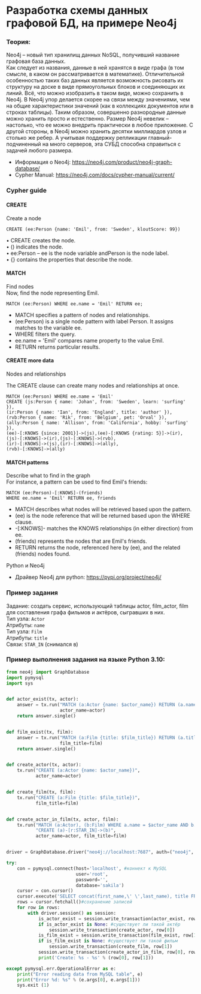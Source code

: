# Разработка схемы данных графовой БД, на примере Neo4j

### Теория:
Neo4j – новый тип хранилищ данных NoSQL, получивший название графовая база данных.  
Как следует из названия, данные в ней хранятся в виде графа (в том смысле, в каком он рассматривается в математике). Отличительной особенностью таких баз данных является возможность рисовать их структуру на доске в виде прямоугольных блоков и соединяющих их линий. Всё, что можно изобразить в таком виде, можно сохранить в Neo4j. В Neo4j упор делается скорее на связи между значениями, чем на общие характеристики значений (как в коллекциях документов или в строках таблицы). Таким образом, совершенно разнородные данные можно хранить просто и естественно.
Размер Neo4j невелик – настолько, что ее можно внедрить практически в любое приложение. С другой стороны, в Neo4j можно хранить десятки миллиардов узлов и столько же ребер. А учитывая поддержку репликации главный-подчиненный на много серверов, эта СУБД способна справиться с задачей любого размера.  
+ Информация о Neo4j: https://neo4j.com/product/neo4j-graph-database/   
+ Cypher Manual: https://neo4j.com/docs/cypher-manual/current/ 

### Cypher guide

#### CREATE
Create a node  
```cypher
CREATE (ee:Person {name: 'Emil', from: 'Sweden', kloutScore: 99})  
```
• CREATE creates the node.  
• () indicates the node.  
• ee:Person – ee is the node variable andPerson is the node label.  
• {} contains the properties that describe the node.  

#### MATCH
Find nodes  
Now, find the node representing Emil.  
```cypher
MATCH (ee:Person) WHERE ee.name = 'Emil' RETURN ee;
```
+ MATCH specifies a pattern of nodes and relationships.
+ (ee:Person) is a single node pattern with label Person. It assigns matches to the variable ee.
+ WHERE filters the query.
+ ee.name = 'Emil' compares name property to the value Emil.
+ RETURN returns particular results.

#### CREATE more data
Nodes and relationships  

The CREATE clause can create many nodes and relationships at once.  

```cypher
MATCH (ee:Person) WHERE ee.name = 'Emil'
CREATE (js:Person { name: 'Johan', from: 'Sweden', learn: 'surfing' }),
(ir:Person { name: 'Ian', from: 'England', title: 'author' }),
(rvb:Person { name: 'Rik', from: 'Belgium', pet: 'Orval' }),
(ally:Person { name: 'Allison', from: 'California', hobby: 'surfing' }),
(ee)-[:KNOWS {since: 2001}]->(js),(ee)-[:KNOWS {rating: 5}]->(ir),
(js)-[:KNOWS]->(ir),(js)-[:KNOWS]->(rvb),
(ir)-[:KNOWS]->(js),(ir)-[:KNOWS]->(ally),
(rvb)-[:KNOWS]->(ally)
```

#### MATCH patterns
Describe what to find in the graph  
For instance, a pattern can be used to find Emil's friends:  
```cypher
MATCH (ee:Person)-[:KNOWS]-(friends)  
WHERE ee.name = 'Emil' RETURN ee, friends  
```
+ MATCH describes what nodes will be retrieved based upon the pattern.
+ (ee) is the node reference that will be returned based upon the WHERE clause.
+ -[:KNOWS]- matches the KNOWS relationships (in either direction) from ee.
+ (friends) represents the nodes that are Emil's friends.
+ RETURN returns the node, referenced here by (ee), and the related (friends) nodes found.

Python и Neo4j  
+ Драйвер Neo4j для python: https://pypi.org/project/neo4j/ 

### Пример задания
Задание: создать сервис, использующий таблицы actor, film_actor, film для составления графа фильмов и актёров, сыгравших в них.  
Тип узла: ```Actor```    
Атрибуты: ```name```  
Тип узла: ```Film```  
Атрибуты: ```title```   
Связи: ```STAR_IN``` (снимался в)  

### Пример выполнения задания на языке Python 3.10:
```python
from neo4j import GraphDatabase
import pymysql
import sys


def actor_exist(tx, actor):
    answer = tx.run("MATCH (a:Actor {name: $actor_name}) RETURN (a.name)",
                    actor_name=actor)
    return answer.single()


def film_exist(tx, film):
    answer = tx.run("MATCH (a:Film {title: $film_title}) RETURN (a.title)",
                    film_title=film)
    return answer.single()


def create_actor(tx, actor):
    tx.run("CREATE (a:Actor {name: $actor_name})",
           actor_name=actor)


def create_film(tx, film):
    tx.run("CREATE (a:Film {title: $film_title})",
           film_title=film)


def create_actor_in_film(tx, actor, film):
    tx.run("MATCH (a:Actor), (b:Film) WHERE a.name = $actor_name AND b.title = $film_title "
           "CREATE (a)-[r:STAR_IN]->(b)",
           actor_name=actor, film_title=film)


driver = GraphDatabase.driver("neo4j://localhost:7687", auth=("neo4j", "1234"))

try:
    con = pymysql.connect(host='localhost', #коннект к MySQL
                          user='root',
                          password='',
                          database='sakila')
    cursor = con.cursor()
    cursor.execute('SELECT concat(first_name,\' \',last_name), title FROM actor JOIN film_actor USING(actor_id) JOIN film USING(film_id)')#выполнение запроса
    rows = cursor.fetchall()#сохранение записей
    for row in rows:
        with driver.session() as session:
            is_actor_exist = session.write_transaction(actor_exist, row[0])
            if is_actor_exist is None: #существует ли такой актёр
                session.write_transaction(create_actor, row[0])
            is_film_exist = session.write_transaction(film_exist, row[1])
            if is_film_exist is None: #существует ли такой фильм
                session.write_transaction(create_film, row[1])
            session.write_transaction(create_actor_in_film, row[0], row[1]) #создание связи актёр-фильм
            print('Create: %s - %s' % (row[0], row[1]))

except pymysql.err.OperationalError as e:
    print("Error reading data from MySQL table", e)
    print("Error %d: %s" % (e.args[0], e.args[1]))
    sys.exit (1)
```
